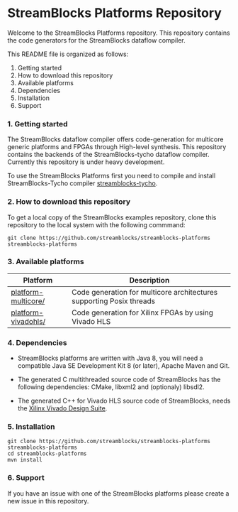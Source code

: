 StreamBlocks Platforms Repository
=================================

Welcome to the StreamBlocks Platforms repository. This repository contains the code generators for the StreamBlocks dataflow compiler.

This README file is organized as follows:
1. Getting started
2. How to download this repository
3. Available platforms
4. Dependencies
5. Installation
6. Support

### 1. Getting started

The StreamBlocks dataflow compiler offers code-generation for multicore generic platforms and FPGAs through High-level synthesis. This repository contains the backends of the StreamBlocks-tycho dataflow compiler. Currently this repository is under heavy development.

To use the StreamBlocks Platforms first you need to compile and install StreamBlocks-Tycho compiler [streamblocks-tycho](https://github.com/streamblocks/streamblocks-tycho/blob/master/README.md).

### 2. How to download this repository

To get a local copy of the StreamBlocks examples repository, clone this repository to the local system with the following commmand:
```
git clone https://github.com/streamblocks/streamblocks-platforms streamblocks-platforms
```

### 3. Available platforms

Platform                   | Description           | 
---------------------------|-----------------------|
[platform-multicore/][]    | Code generation for multicore architectures supporting Posix threads  <br> |
[platform-vivadohls/][]    | Code generation for Xilinx FPGAs by using Vivado HLS <br>   |  



### 4. Dependencies

* StreamBlocks platforms are written with Java 8, you will need a compatible Java SE Development Kit 8 (or later), Apache Maven and Git.


* The generated C multithreaded source code of StreamBlocks has the following dependencies: CMake, libxml2 and (optionaly) libsdl2.


* The generated C++ for Vivado HLS source code of StreamBlocks, needs the [Xilinx Vivado Design Suite](https://www.xilinx.com/products/design-tools/vivado.html).


### 5. Installation

```
git clone https://github.com/streamblocks/streamblocks-platforms streamblocks-platforms
cd streamblocks-platforms
mvn install
```

### 6. Support

If you have an issue with one of the StreamBlocks platforms please create a new issue in this repository.


[.]:.
[platform-multicore/]:platform-multicore/
[platform-vivadohls/]:platform-vivadohls/
